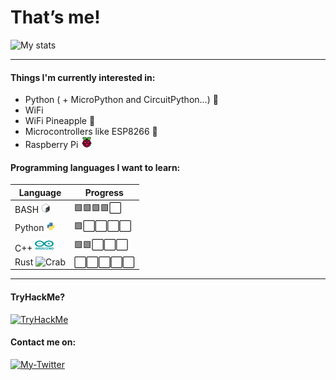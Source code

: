 # That’s me!
![My stats](https://github-readme-stats.vercel.app/api?username=90N45-d3v&show_icons=true&hide_border=true&bg_color=272E33&text_color=ffffff&icon_color=558911&title_color=76C113)

---

#### Things I'm currently interested in:
- Python ( + MicroPython and CircuitPython...) 🐍
- WiFi
- WiFi Pineapple 🍍 
- Microcontrollers like ESP8266 👾
- Raspberry Pi <img src="https://raw.githubusercontent.com/devicons/devicon/1119b9f84c0290e0f0b38982099a2bd027a48bf1/icons/raspberrypi/raspberrypi-original.svg" alt="Berry" width="20" height="18">

#### Programming languages I want to learn:
| Language | Progress |
| --------- | --------- |
| BASH <img src="https://raw.githubusercontent.com/devicons/devicon/1119b9f84c0290e0f0b38982099a2bd027a48bf1/icons/bash/bash-original.svg" alt="Shell" width="15" height="15"> | 🟩🟩🟩🟩⬜️ |
| Python <img src="https://raw.githubusercontent.com/devicons/devicon/1119b9f84c0290e0f0b38982099a2bd027a48bf1/icons/python/python-original.svg" alt="Python" width="15" height="15"> | 🟩⬜️⬜️⬜️⬜️ |
| C++ <img src="https://raw.githubusercontent.com/devicons/devicon/1119b9f84c0290e0f0b38982099a2bd027a48bf1/icons/arduino/arduino-original-wordmark.svg" alt="Arduino" width="30" height="21"> | 🟩🟩⬜️⬜️⬜️ |
| Rust <img src="https://fnordig.de/talks/2015/cccac/rust-intro/img/rustacean.png" alt="Crab" width="25" height="17"> | ⬜️⬜️⬜️⬜️⬜️ |

---

#### TryHackMe?
<p><a href="https://tryhackme.com/p/90N45">
<img src="https://tryhackme-badges.s3.amazonaws.com/90N45.png" alt="TryHackMe">
</a></p>

#### Contact me on:
<p><a href="https://twitter.com/90N45">
<img src="https://img.shields.io/badge/Twitter-1DA1F2?style=for-the-badge&logo=twitter&logoColor=white" alt="My-Twitter">
</a></p>
